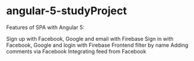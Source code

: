 # angular-5-studyProject

Features of SPA with Angular 5:

Sign up with Facebook, Google and email with Firebase
Sign in with Facebook, Google and login with Firebase
Frontend filter by name
Adding comments via Facebook
Integrating feed from Facebook
